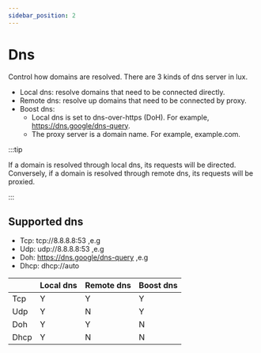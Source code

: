```yaml
---
sidebar_position: 2
---
```


# Dns

Control how domains are resolved. There are 3 kinds of dns server in lux.

* Local dns: resolve domains that need to be connected directly.
* Remote dns: resolve up domains that need to be connected by proxy.
* Boost dns:
  * Local dns is set to dns-over-https (DoH). For example, https://dns.google/dns-query.
  * The proxy server is a domain name. For example, example.com.

:::tip

If a domain is resolved through local dns, its requests will be directed. 
Conversely, if a domain is resolved through remote dns, its requests will be proxied.

:::

## Supported dns
* Tcp: tcp://8.8.8.8:53 ,e.g
* Udp: udp://8.8.8.8:53 ,e.g
* Doh: https://dns.google/dns-query ,e.g
* Dhcp: dhcp://auto


|      | Local dns | Remote dns | Boost dns |
|------|-----------|------------|-----------|
| Tcp  | Y         | Y          | Y         |
| Udp  | Y         | N          | Y         |
| Doh  | Y         | Y          | N         |
| Dhcp | Y         | N          | N         |

